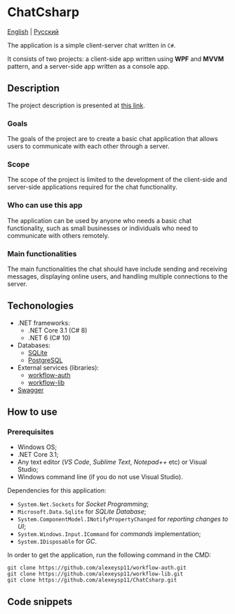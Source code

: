 # ChatCsharp 

[English](README.md) | [Русский](README.ru.md)

The application is a simple client-server chat written in `C#`. 

It consists of two projects: a client-side app written using **WPF** and **MVVM** pattern, and a server-side app written as a console app.

## Description 

The project description is presented at [this link](../../docs/src/ChatCsharp/Description.md).

### Goals 

The goals of the project are to create a basic chat application that allows users to communicate with each other through a server.

### Scope

The scope of the project is limited to the development of the client-side and server-side applications required for the chat functionality.

### Who can use this app

The application can be used by anyone who needs a basic chat functionality, such as small businesses or individuals who need to communicate with others remotely.

### Main functionalities

The main functionalities the chat should have include sending and receiving messages, displaying online users, and handling multiple connections to the server.

## Techonologies 

- .NET frameworks:
    - .NET Core 3.1 (C# 8)
    - .NET 6 (C# 10)
- Databases: 
    - [SQLite](https://github.com/sqlite/sqlite)
    - [PostgreSQL](https://www.postgresql.org/)
- External services (libraries): 
    - [workflow-auth](https://github.com/alexeysp11/workflow-auth)
    - [workflow-lib](https://github.com/alexeysp11/workflow-lib)
- [Swagger](https://swagger.io/tools/swagger-ui)

## How to use 

### Prerequisites

- Windows OS;
- .NET Core 3.1;
- Any text editor (*VS Code*, *Sublime Text*, *Notepad++* etc) or Visual Studio;
- Windows command line (if you do not use Visual Studio).

Dependencies for this application:

- `System.Net.Sockets` for *Socket Programming*;
- `Microsoft.Data.Sqlite` for *SQLite Database*; 
- `System.ComponentModel.INotifyPropertyChanged` for *reporting changes to UI*; 
- `System.Windows.Input.ICommand` for *commands* implementation; 
- `System.IDisposable` for *GC*. 

In order to get the application, run the following command in the CMD:
```
git clone https://github.com/alexeysp11/workflow-auth.git
git clone https://github.com/alexeysp11/workflow-lib.git
git clone https://github.com/alexeysp11/ChatCsharp.git
```

## Code snippets 
